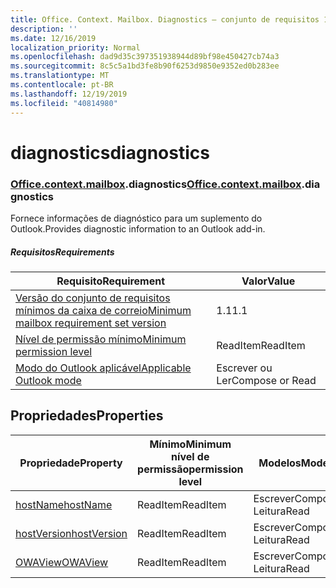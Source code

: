 ```yaml
---
title: Office. Context. Mailbox. Diagnostics – conjunto de requisitos 1,2
description: ''
ms.date: 12/16/2019
localization_priority: Normal
ms.openlocfilehash: dad9d35c397351938944d89bf98e450427cb74a3
ms.sourcegitcommit: 8c5c5a1bd3fe8b90f6253d9850e9352ed0b283ee
ms.translationtype: MT
ms.contentlocale: pt-BR
ms.lasthandoff: 12/19/2019
ms.locfileid: "40814980"
---
```

# <a name="diagnostics"></a><span data-ttu-id="0a5d3-102">diagnostics</span><span class="sxs-lookup"><span data-stu-id="0a5d3-102">diagnostics</span></span>

### <a name="officeofficemdcontextofficecontextmdmailboxofficecontextmailboxmddiagnostics"></a><span data-ttu-id="0a5d3-103">[Office](office.md)[.context](office.context.md)[.mailbox](office.context.mailbox.md).diagnostics</span><span class="sxs-lookup"><span data-stu-id="0a5d3-103">[Office](office.md)[.context](office.context.md)[.mailbox](office.context.mailbox.md).diagnostics</span></span>

<span data-ttu-id="0a5d3-104">Fornece informações de diagnóstico para um suplemento do Outlook.</span><span class="sxs-lookup"><span data-stu-id="0a5d3-104">Provides diagnostic information to an Outlook add-in.</span></span>

##### <a name="requirements"></a><span data-ttu-id="0a5d3-105">Requisitos</span><span class="sxs-lookup"><span data-stu-id="0a5d3-105">Requirements</span></span>

|<span data-ttu-id="0a5d3-106">Requisito</span><span class="sxs-lookup"><span data-stu-id="0a5d3-106">Requirement</span></span>| <span data-ttu-id="0a5d3-107">Valor</span><span class="sxs-lookup"><span data-stu-id="0a5d3-107">Value</span></span>|
|---|---|
|[<span data-ttu-id="0a5d3-108">Versão do conjunto de requisitos mínimos da caixa de correio</span><span class="sxs-lookup"><span data-stu-id="0a5d3-108">Minimum mailbox requirement set version</span></span>](../../requirement-sets/outlook-api-requirement-sets.md)| <span data-ttu-id="0a5d3-109">1.1</span><span class="sxs-lookup"><span data-stu-id="0a5d3-109">1.1</span></span>|
|[<span data-ttu-id="0a5d3-110">Nível de permissão mínimo</span><span class="sxs-lookup"><span data-stu-id="0a5d3-110">Minimum permission level</span></span>](/outlook/add-ins/understanding-outlook-add-in-permissions)| <span data-ttu-id="0a5d3-111">ReadItem</span><span class="sxs-lookup"><span data-stu-id="0a5d3-111">ReadItem</span></span>|
|[<span data-ttu-id="0a5d3-112">Modo do Outlook aplicável</span><span class="sxs-lookup"><span data-stu-id="0a5d3-112">Applicable Outlook mode</span></span>](/outlook/add-ins/#extension-points)| <span data-ttu-id="0a5d3-113">Escrever ou Ler</span><span class="sxs-lookup"><span data-stu-id="0a5d3-113">Compose or Read</span></span>|

## <a name="properties"></a><span data-ttu-id="0a5d3-114">Propriedades</span><span class="sxs-lookup"><span data-stu-id="0a5d3-114">Properties</span></span>

| <span data-ttu-id="0a5d3-115">Propriedade</span><span class="sxs-lookup"><span data-stu-id="0a5d3-115">Property</span></span> | <span data-ttu-id="0a5d3-116">Mínimo</span><span class="sxs-lookup"><span data-stu-id="0a5d3-116">Minimum</span></span><br><span data-ttu-id="0a5d3-117">nível de permissão</span><span class="sxs-lookup"><span data-stu-id="0a5d3-117">permission level</span></span> | <span data-ttu-id="0a5d3-118">Modelos</span><span class="sxs-lookup"><span data-stu-id="0a5d3-118">Modes</span></span> | <span data-ttu-id="0a5d3-119">Tipo de retorno</span><span class="sxs-lookup"><span data-stu-id="0a5d3-119">Return type</span></span> | <span data-ttu-id="0a5d3-120">Mínimo</span><span class="sxs-lookup"><span data-stu-id="0a5d3-120">Minimum</span></span><br><span data-ttu-id="0a5d3-121">conjunto de requisitos</span><span class="sxs-lookup"><span data-stu-id="0a5d3-121">requirement set</span></span> |
|---|---|---|---|:---:|
| [<span data-ttu-id="0a5d3-122">hostName</span><span class="sxs-lookup"><span data-stu-id="0a5d3-122">hostName</span></span>](/javascript/api/outlook/office.diagnostics?view=outlook-js-1.2#hostname) | <span data-ttu-id="0a5d3-123">ReadItem</span><span class="sxs-lookup"><span data-stu-id="0a5d3-123">ReadItem</span></span> | <span data-ttu-id="0a5d3-124">Escrever</span><span class="sxs-lookup"><span data-stu-id="0a5d3-124">Compose</span></span><br><span data-ttu-id="0a5d3-125">Leitura</span><span class="sxs-lookup"><span data-stu-id="0a5d3-125">Read</span></span> | <span data-ttu-id="0a5d3-126">String</span><span class="sxs-lookup"><span data-stu-id="0a5d3-126">String</span></span> | [<span data-ttu-id="0a5d3-127">1.1</span><span class="sxs-lookup"><span data-stu-id="0a5d3-127">1.1</span></span>](../requirement-set-1.1/outlook-requirement-set-1.1.md) |
| [<span data-ttu-id="0a5d3-128">hostVersion</span><span class="sxs-lookup"><span data-stu-id="0a5d3-128">hostVersion</span></span>](/javascript/api/outlook/office.diagnostics?view=outlook-js-1.2#hostversion) | <span data-ttu-id="0a5d3-129">ReadItem</span><span class="sxs-lookup"><span data-stu-id="0a5d3-129">ReadItem</span></span> | <span data-ttu-id="0a5d3-130">Escrever</span><span class="sxs-lookup"><span data-stu-id="0a5d3-130">Compose</span></span><br><span data-ttu-id="0a5d3-131">Leitura</span><span class="sxs-lookup"><span data-stu-id="0a5d3-131">Read</span></span> | <span data-ttu-id="0a5d3-132">String</span><span class="sxs-lookup"><span data-stu-id="0a5d3-132">String</span></span> | [<span data-ttu-id="0a5d3-133">1.1</span><span class="sxs-lookup"><span data-stu-id="0a5d3-133">1.1</span></span>](../requirement-set-1.1/outlook-requirement-set-1.1.md) |
| [<span data-ttu-id="0a5d3-134">OWAView</span><span class="sxs-lookup"><span data-stu-id="0a5d3-134">OWAView</span></span>](/javascript/api/outlook/office.diagnostics?view=outlook-js-1.2#owaview) | <span data-ttu-id="0a5d3-135">ReadItem</span><span class="sxs-lookup"><span data-stu-id="0a5d3-135">ReadItem</span></span> | <span data-ttu-id="0a5d3-136">Escrever</span><span class="sxs-lookup"><span data-stu-id="0a5d3-136">Compose</span></span><br><span data-ttu-id="0a5d3-137">Leitura</span><span class="sxs-lookup"><span data-stu-id="0a5d3-137">Read</span></span> | <span data-ttu-id="0a5d3-138">String</span><span class="sxs-lookup"><span data-stu-id="0a5d3-138">String</span></span> | [<span data-ttu-id="0a5d3-139">1.1</span><span class="sxs-lookup"><span data-stu-id="0a5d3-139">1.1</span></span>](../requirement-set-1.1/outlook-requirement-set-1.1.md) |
